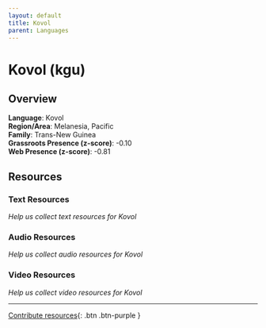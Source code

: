 ```yaml
---
layout: default
title: Kovol
parent: Languages
---
```


# Kovol (kgu)

## Overview

**Language**: Kovol  
**Region/Area**: Melanesia, Pacific  
**Family**: Trans-New Guinea  
**Grassroots Presence (z-score)**: -0.10  
**Web Presence (z-score)**: -0.81  

## Resources

### Text Resources
*Help us collect text resources for Kovol*

### Audio Resources
*Help us collect audio resources for Kovol*

### Video Resources
*Help us collect video resources for Kovol*

---

[Contribute resources](https://forms.office.com/e/1SfLJx3u1r){: .btn .btn-purple }
